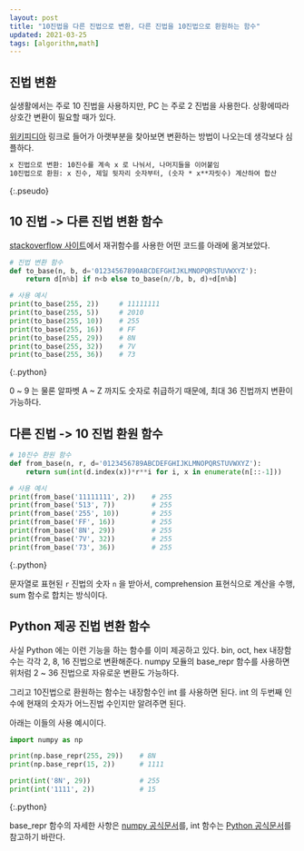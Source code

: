 ```yaml
---
layout: post
title: "10진법을 다른 진법으로 변환, 다른 진법을 10진법으로 환원하는 함수"
updated: 2021-03-25
tags: [algorithm,math]
---
```


## 진법 변환

실생활에서는 주로 10 진법을 사용하지만, PC 는 주로 2 진법을 사용한다. 상황에따라 상호간 변환이 필요할 때가 있다.

[위키피디아](https://ko.wikipedia.org/wiki/%EA%B8%B0%EC%88%98%EB%B2%95#%EC%A7%84%EC%88%98) 링크로 들어가 아랫부분을 찾아보면 변환하는 방법이 나오는데 생각보다 심플하다.

```txt
x 진법으로 변환: 10진수를 계속 x 로 나눠서, 나머지들을 이어붙임
10진법으로 환원: x 진수, 제일 뒷자리 숫자부터, (숫자 * x**자릿수) 계산하여 합산
```
{:.pseudo}

## 10 진법 -> 다른 진법 변환 함수

[stackoverflow 사이트](https://stackoverflow.com/questions/2267362/how-to-convert-an-integer-to-a-string-in-any-base#answer-53675480)에서 재귀함수를 사용한 어떤 코드를 아래에 옮겨보았다.

```py
# 진법 변환 함수
def to_base(n, b, d='01234567890ABCDEFGHIJKLMNOPQRSTUVWXYZ'):
    return d[n%b] if n<b else to_base(n//b, b, d)+d[n%b]

# 사용 예시
print(to_base(255, 2))     # 11111111
print(to_base(255, 5))     # 2010
print(to_base(255, 10))    # 255
print(to_base(255, 16))    # FF
print(to_base(255, 29))    # 8N
print(to_base(255, 32))    # 7V
print(to_base(255, 36))    # 73
```
{:.python}

0 ~ 9 는 물론 알파벳 A ~ Z 까지도 숫자로 취급하기 때문에, 최대 36 진법까지 변환이 가능하다.

## 다른 진법 -> 10 진법 환원 함수

```py
# 10진수 환원 함수
def from_base(n, r, d='0123456789ABCDEFGHIJKLMNOPQRSTUVWXYZ'):
    return sum(int(d.index(x))*r**i for i, x in enumerate(n[::-1]))

# 사용 예시
print(from_base('11111111', 2))    # 255
print(from_base('513', 7))         # 255
print(from_base('255', 10))        # 255
print(from_base('FF', 16))         # 255
print(from_base('8N', 29))         # 255
print(from_base('7V', 32))         # 255
print(from_base('73', 36))         # 255
```
{:.python}

문자열로 표현된 `r` 진법의 숫자 `n` 을 받아서, comprehension 표현식으로 계산을 수행, sum 함수로 합치는 방식이다.

## Python 제공 진법 변환 함수

사실 Python 에는 이런 기능을 하는 함수를 이미 제공하고 있다. bin, oct, hex 내장함수는 각각 2, 8, 16 진법으로 변환해준다. numpy 모듈의 base_repr 함수를 사용하면 위처럼 2 ~ 36 진법으로 자유로운 변환도 가능하다.

그리고 10진법으로 환원하는 함수는 내장함수인 int 를 사용하면 된다. int 의 두번째 인수에 현재의 숫자가 어느진법 수인지만 알려주면 된다.

아래는 이들의 사용 예시이다.

```py
import numpy as np

print(np.base_repr(255, 29))    # 8N
print(np.base_repr(15, 2))      # 1111

print(int('8N', 29))            # 255
print(int('1111', 2))           # 15
```
{:.python}

base_repr 함수의 자세한 사항은 [numpy 공식문서](https://numpy.org/doc/stable/reference/generated/numpy.base_repr.html)를, int 함수는 [Python 공식문서](https://docs.python.org/ko/3/library/functions.html#int)를 참고하기 바란다.